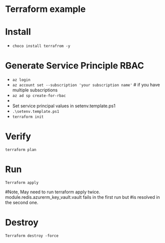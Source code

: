 # Terraform example

# Install
* `choco install terrafrom -y`

# Generate Service Principle RBAC 
* `az login`
* `az account set --subscription 'your subscription name'` # if you have multiple subscriptions
* `az ad sp create-for-rbac`
*
* Set service principal values in setenv.template.ps1
* `.\setenv.template.ps1`
* `terraform init`


# Verify
`terraform plan`

# Run
`Terraform apply`

#Note, May need to run terraform apply twice. module.redis.azurerm_key_vault.vault fails in the first run but
#is resolved in the second one.

# Destroy
`Terraform destroy -force`